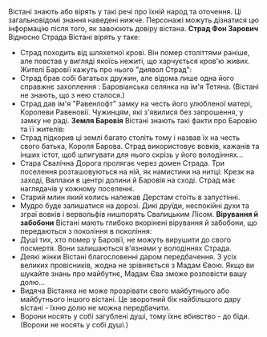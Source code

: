 Вістані знають або вірять у такі речі про їхній народ та оточення. Ці загальновідомі знання наведені нижче. Персонажі можуть дізнатися цю інформацію після того, як завоюють довіру вістана. 
**Страд Фон Зарович**
Відносно Страда Вістані вірять у таке:
- Страд походить від шляхетної крові. Він помер століттями раніше, але повстав у вигляді якоїсь нежиті, що харчується кров'ю живих. Жителі Баровії кажуть про нього "диявол Страд": 
- Страд брав собі багатьох дружин, але відома лише одна його справжнє захоплення : Баровіанська селянка на ім'я Тетяна. (Вістані не знають, що з нею сталося.)
- Страд дав ім'я "Равенлофт" замку на честь його улюбленої матері, Королеви Равеновії. Чужинцям, які з'явилися без запрошення, у замку не раді.
**Земля Баровія**
Вістані знають такі факти про Баровію та її жителів:
- Страд підкорив ці землі багато століть тому і назвав їх на честь свого батька, Короля Барова. Страд використовує вовків, кажанів та інших істот, щоб шпигувати для нього скрізь у його володіннях... 
- Стара Свалічна Дорога пролягає через домен Страда. Три поселення розташовуються на ній, як намистини на нитці: Крезк на заході, Валлаки в центрі долини й Баровія на сході. Страд має наглядачів у кожному поселенні. 
- Старий млин який колись належав Дерстам стоїть в запустінні.
- Мудро буде залишатися на дорозі. Дикі друїди, неспокійні духи та зграї вовків і вервольфів нишпорять Свалицьким Лісом.
**Вірування й забобони**
Вістані мають глибоко вкорінені вірування й забобони, що передаються з покоління в покоління:
- Душі тих, хто помер у Баровії, не можуть вирушити до свого посмертя. Вони залишаються в'язнями у володіннях Страда.
- Деякі жінки Вістані благословенні даром передбачення. З усіх великих провісників, жодна не зрівняється з Мадам Євою. Якщо ви шукайте знань про майбутнє, Мадам Єва зможе розповісти вашу долю... 
- Видяча Вістанка не може прозрівати свого майбутнього або майбутнього іншого вістані. Це зворотний бік найбільшого дару вістані - їхню долю не можна передбачити.
-  Ворони носять у собі загублені душі, тому їхнє вбивство - до біди. (Ворони не носять у собі душі.) 